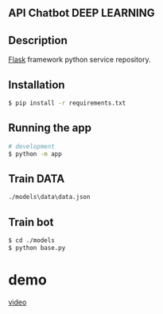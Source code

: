 ## API Chatbot DEEP LEARNING

## Description

[Flask](https://github.com/Hoanle396/deep-flask-chatbot) framework python service repository.

## Installation

```bash
$ pip install -r requirements.txt
```

## Running the app

```bash
# development
$ python -m app
```

## Train DATA

```bash
./models\data\data.json
```
## Train bot

```bash
$ cd ./models
$ python base.py
```

# demo
[video](https://user-images.githubusercontent.com/89791546/175997824-dc826250-c57d-46bd-a327-8ffe1983ad1f.mp4)
